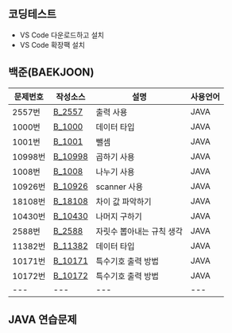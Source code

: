  ## 코딩테스트
 - VS Code 다운로드하고 설치
 - VS Code 확장팩 설치
 ## 백준(BAEKJOON)
 | 문제번호 | 작성소스 | 설명 | 사용언어 |
 | --- | --- | --- | --- |
 | 2557번 | [B_2557](./src/B_2557.java) | 출력 사용 | JAVA |
 | 1000번 | [B_1000](./src/B_1000.java) | 데이터 타입 | JAVA |
 | 1001번 | [B_1001](./src/B_1001.java) | 뺄셈 | JAVA |
 | 10998번 | [B_10998](./src/B_10998.java) | 곱하기 사용 | JAVA |
 | 1008번 | [B_1008](./src/B_1008.java) | 나누기 사용 | JAVA |
 | 10926번 | [B_10926](./src/B_10926.java) | scanner 사용 | JAVA |
 | 18108번 | [B_18108](./src/B_18108.java) | 차이 값 파악하기 | JAVA |
 | 10430번 | [B_10430](./src/B_10430.java) | 나머지 구하기 | JAVA |
 | 2588번 | [B_2588](./src/B_2588.java) | 자릿수 뽑아내는 규칙 생각 | JAVA |
 | 11382번| [B_11382](./src/B_11382.java) | 데이터 타입 | JAVA |
 | 10171번| [B_10171](./src/B_10171.java) | 특수기호 출력 방법 | JAVA |
 | 10172번| [B_10172](./src/B_10172.java) | 특수기호 출력 방법 | JAVA |
 | --- | --- | --- | --- |
 
 ## JAVA 연습문제
